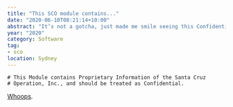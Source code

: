 ```yaml
---
title: "This SCO module contains..."
date: "2020-06-10T08:21:14+10:00"
abstract: "It’s not a gotcha, just made me smile seeing this Confidentiality stanza in public documentation"
year: "2020"
category: Software
tag:
- sco
location: Sydney
---
```

    # This Module contains Proprietary Information of the Santa Cruz
    # Operation, Inc., and should be treated as Confidential.

[Whoops](http://osr507doc.sco.com/en/OSUserG/_The_Korn_shell_profile_and_kshrc.html).


